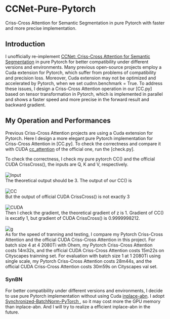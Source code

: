 # CCNet-Pure-Pytorch
Criss-Cross Attention for Semantic Segmentation in pure Pytorch with faster and more precise implementation.
## Introduction
I unofficially re-implement [CCNet: Criss-Cross Attention for Semantic Segmentation](https://arxiv.org/abs/1811.11721) in pure Pytorch for better compatibility under different versions and environments. Many previous open-source projects employ a Cuda extension for Pytorch, which suffer from problems of compatibility and precision loss. Moreover, Cuda extension may not be optimized and accelerated by Pytorch, when we set cudnn.benchmark = True. To address these issues, I design a Criss-Cross Attention operation in our [CC.py] based on tensor transformation in Pytorch, which is implemented in parallel and shows a faster speed and more precise in the forward result and backward gradient.
## My Operation and Performances
Previous Criss-Cross Attention projects are using a Cuda extension for Pytorch. Here I design a more elegant pure Pytorch implementation for Criss-Cross Attention in [CC.py]. To check the correctness and compare it with CUDA [cc_attention](https://github.com/speedinghzl/CCNet) of the official one, run the [check.py].

To check the correctness, I check my pure pytorch CC() and the official CUDA CrissCross(), the inputs are Q, K and V, respectively.<br><br>
![Input](https://github.com/Serge-weihao/CCNet-Pure-Pytorch/blob/master/Fig/1.PNG)<br>
The theoretical output should be 3. The output of our CC() is <br><br>
![CC](https://github.com/Serge-weihao/CCNet-Pure-Pytorch/blob/master/Fig/21.PNG)<br>
But the output of official CUDA CrissCross() is not exactly 3<br><br>
![CUDA](https://github.com/Serge-weihao/CCNet-Pure-Pytorch/blob/master/Fig/3.PNG)<br>
Then I check the gradient, the theoretical gradient of z is 1. Gradient of CC() is excatly 1, but gradient of CUDA CrissCross() is 0.9999998212. <br><br>
![g](https://github.com/Serge-weihao/CCNet-Pure-Pytorch/blob/master/Fig/4.PNG)<br>
As for the speed of tranning and testing, I compare my Pytorch Criss-Cross Attention and the official CUDA Criss-Cross Attention in this project. For batch size 4 at 4 2080Ti with Ohem,  my Pytorch Criss-Cross Attention costs 14m32s, and the official CUDA Criss-Cross Attention costs 15m22s on Cityscapes trainning set. For evaluation with batch size 1 at 1 2080Ti using single scale, my Pytorch Criss-Cross Attention costs 28m44s, and the official CUDA Criss-Cross Attention costs 30m59s on Cityscapes val set.<br>
### SynBN
For better compatibility under different versions and environments, I decide to use pure Pytorch implementation without using  Cuda [inplace-abn](https://github.com/mapillary/inplace_abn). I adopt [Synchronized-BatchNorm-PyTorch
](https://github.com/vacancy/Synchronized-BatchNorm-PyTorch), so it may cost more the GPU memory than inplace-abn. And I will try to realize a efficient inplace-abn in the future.<br>
